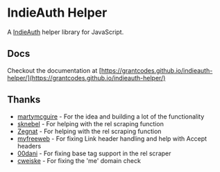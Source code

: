 # IndieAuth Helper

A [IndieAuth](https://indieweb.org/IndieAuth) helper library for JavaScript.

## Docs

Checkout the documentation at [https://grantcodes.github.io/indieauth-helper/](https://grantcodes.github.io/indieauth-helper/)

## Thanks

- [martymcguire](https://github.com/martymcguire) - For the idea and building a lot of the functionality
- [sknebel](https://github.com/sknebel) - For helping with the rel scraping function
- [Zegnat](https://github.com/Zegnat) - For helping with the rel scraping function
- [myfreeweb](https://github.com/myfreeweb) - For fixing Link header handling and help with Accept headers
- [00dani](https://github.com/00dani) - For fixing base tag support in the rel scraper
- [cweiske](https://github.com/cweiske) - For fixing the 'me' domain check

